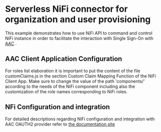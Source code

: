 # Serverless NiFi connector for organization and user provisioning

This example demonstrates how to use NiFi API to command and control NiFi instance in order to facilitate the interaction with Single Sign-On with [AAC](https://github.com/scc-digitalhub/AAC) .

## AAC Client Application Configuration

For roles list  elaboration it is important to put the content of the file customClaims.js in the section Custom Claim Mapping Function of the NiFi Client App.
Make sure to change the value of the path 'components/' according to the needs of the NiFi component including also the customization of the role names corresponding to NiFi roles.

## NFi Configuration and integration

For detailed descriptions regarding NiFi configuration and integration with AAC OAUTH2 provider refer to [the documentation site](https://digitalhub.readthedocs.io/en/latest/docs/data/nifi.html)


